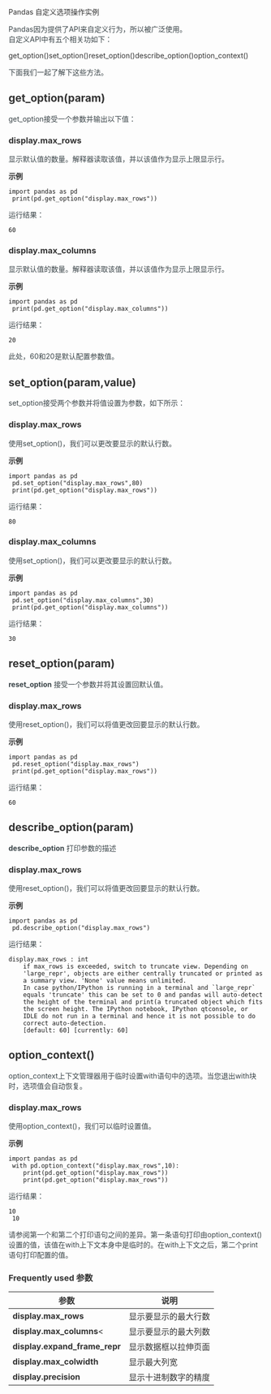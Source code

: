 <font style="color:rgb(51, 51, 51);">Pandas 自定义选项操作实例</font>

<font style="color:rgb(59, 69, 73);">Pandas因为提供了API来自定义行为，所以被广泛使用。  
</font><font style="color:rgb(59, 69, 73);">自定义API中有五个相关功如下：</font>

<font style="color:rgb(51, 51, 51);">get_option()</font><font style="color:rgb(51, 51, 51);">set_option()</font><font style="color:rgb(51, 51, 51);">reset_option()</font><font style="color:rgb(51, 51, 51);">describe_option()</font><font style="color:rgb(51, 51, 51);">option_context()</font>

<font style="color:rgb(59, 69, 73);">下面我们一起了解下这些方法。</font>

## <font style="color:rgb(51, 51, 51);">get_option(param)</font>
<font style="color:rgb(59, 69, 73);">get_option接受一个参数并输出以下值：</font>

### <font style="color:rgb(51, 51, 51);">display.max_rows</font>
<font style="color:rgb(59, 69, 73);">显示默认值的数量。解释器读取该值，并以该值作为显示上限显示行。</font>

**<font style="color:rgb(51, 51, 51);background-color:rgb(239, 239, 239);">示例</font>**

```plain
import pandas as pd
 print(pd.get_option("display.max_rows"))
```

<font style="color:rgb(59, 69, 73);">运行结果：</font>

    60

### <font style="color:rgb(51, 51, 51);">display.max_columns</font>
<font style="color:rgb(59, 69, 73);">显示默认值的数量。解释器读取该值，并以该值作为显示上限显示行。</font>

**<font style="color:rgb(51, 51, 51);background-color:rgb(239, 239, 239);">示例</font>**

```plain
import pandas as pd
 print(pd.get_option("display.max_columns"))
```

<font style="color:rgb(59, 69, 73);">运行结果：</font>

    20

<font style="color:rgb(59, 69, 73);">此处，60和20是默认配置参数值。</font>

## <font style="color:rgb(51, 51, 51);">set_option(param,value)</font>
<font style="color:rgb(59, 69, 73);">set_option接受两个参数并将值设置为参数，如下所示：</font>

### <font style="color:rgb(51, 51, 51);">display.max_rows</font>
<font style="color:rgb(59, 69, 73);">使用set_option()，我们可以更改要显示的默认行数。</font>

**<font style="color:rgb(51, 51, 51);background-color:rgb(239, 239, 239);">示例</font>**

```plain
import pandas as pd
 pd.set_option("display.max_rows",80)
 print(pd.get_option("display.max_rows"))
```

<font style="color:rgb(59, 69, 73);">运行结果：</font>

    80

### <font style="color:rgb(51, 51, 51);">display.max_columns</font>
<font style="color:rgb(59, 69, 73);">使用set_option()，我们可以更改要显示的默认行数。</font>

**<font style="color:rgb(51, 51, 51);background-color:rgb(239, 239, 239);">示例</font>**

```plain
import pandas as pd
 pd.set_option("display.max_columns",30)
 print(pd.get_option("display.max_columns"))
```

<font style="color:rgb(59, 69, 73);">运行结果：</font>

    30

## <font style="color:rgb(51, 51, 51);">reset_option(param)</font>
**<font style="color:rgb(59, 69, 73);">reset_option</font>**<font style="color:rgb(59, 69, 73);"> </font><font style="color:rgb(59, 69, 73);">接受一个参数并将其设置回默认值。</font>

### <font style="color:rgb(51, 51, 51);">display.max_rows</font>
<font style="color:rgb(59, 69, 73);">使用reset_option()，我们可以将值更改回要显示的默认行数。</font>

**<font style="color:rgb(51, 51, 51);background-color:rgb(239, 239, 239);">示例</font>**

```plain
import pandas as pd
 pd.reset_option("display.max_rows")
 print(pd.get_option("display.max_rows"))
```

<font style="color:rgb(59, 69, 73);">运行结果：</font>

    60

## <font style="color:rgb(51, 51, 51);">describe_option(param)</font>
**<font style="color:rgb(59, 69, 73);">describe_option</font>**<font style="color:rgb(59, 69, 73);"> </font><font style="color:rgb(59, 69, 73);">打印参数的描述</font>

### <font style="color:rgb(51, 51, 51);">display.max_rows</font>
<font style="color:rgb(59, 69, 73);">使用reset_option()，我们可以将值更改回要显示的默认行数。</font>

**<font style="color:rgb(51, 51, 51);background-color:rgb(239, 239, 239);">示例</font>**

```plain
import pandas as pd
 pd.describe_option("display.max_rows")
```

<font style="color:rgb(59, 69, 73);">运行结果：</font>

```plain
display.max_rows : int
    if max_rows is exceeded, switch to truncate view. Depending on
    'large_repr', objects are either centrally truncated or printed as
    a summary view. 'None' value means unlimited.
    In case python/IPython is running in a terminal and `large_repr`
    equals 'truncate' this can be set to 0 and pandas will auto-detect
    the height of the terminal and print(a truncated object which fits
    the screen height. The IPython notebook, IPython qtconsole, or
    IDLE do not run in a terminal and hence it is not possible to do
    correct auto-detection.
    [default: 60] [currently: 60]
```

## <font style="color:rgb(51, 51, 51);">option_context()</font>
<font style="color:rgb(59, 69, 73);">option_context上下文管理器用于临时设置with语句中的选项。当您退出with块时，选项值会自动恢复。</font>

### <font style="color:rgb(51, 51, 51);">display.max_rows</font>
<font style="color:rgb(59, 69, 73);">使用option_context()，我们可以临时设置值。</font>

**<font style="color:rgb(51, 51, 51);background-color:rgb(239, 239, 239);">示例</font>**

```plain
import pandas as pd
 with pd.option_context("display.max_rows",10):
    print(pd.get_option("display.max_rows"))
    print(pd.get_option("display.max_rows"))
```

<font style="color:rgb(59, 69, 73);">运行结果：</font>

```plain
10
 10
```

<font style="color:rgb(59, 69, 73);">请参阅第一个和第二个打印语句之间的差异。第一条语句打印由option_context()设置的值，该值在with上下文本身中是临时的。在with上下文之后，第二个print语句打印配置的值。</font>

### <font style="color:rgb(51, 51, 51);">Frequently used 参数</font>
| <font style="color:rgb(51, 51, 51);">参数</font> | <font style="color:rgb(51, 51, 51);">说明</font> |
| --- | --- |
| **<font style="color:rgb(51, 51, 51);">display.max_rows</font>** | <font style="color:rgb(51, 51, 51);">显示要显示的最大行数</font> |
| **<font style="color:rgb(51, 51, 51);">display.max_columns</font>**<font style="color:rgb(51, 51, 51);"><</font> | <font style="color:rgb(51, 51, 51);">显示要显示的最大列数</font> |
| **<font style="color:rgb(51, 51, 51);">display.expand_frame_repr</font>** | <font style="color:rgb(51, 51, 51);">显示数据框以拉伸页面</font> |
| **<font style="color:rgb(51, 51, 51);">display.max_colwidth</font>** | <font style="color:rgb(51, 51, 51);">显示最大列宽</font> |
| **<font style="color:rgb(51, 51, 51);">display.precision</font>** | <font style="color:rgb(51, 51, 51);">显示十进制数字的精度</font> |


